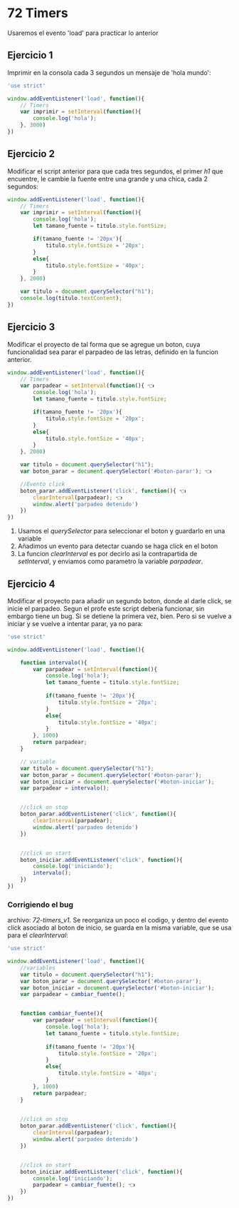 # 72 Timers

Usaremos el evento 'load' para practicar lo anterior 

## Ejercicio 1

Imprimir en la consola cada 3 segundos un mensaje de 'hola mundo':

```js
'use strict'

window.addEventListener('load', function(){
    // Timers
    var imprimir = setInterval(function(){
        console.log('hola');
    }, 3000)
})
```

## Ejercicio 2

Modificar el script anterior para que cada tres segundos, el primer *h1* que encuentre, le cambie la fuente entre una grande y una chica, cada 2 segundos:

```js
window.addEventListener('load', function(){
    // Timers
    var imprimir = setInterval(function(){
        console.log('hola');
        let tamano_fuente = titulo.style.fontSize;

        if(tamano_fuente != '20px'){
            titulo.style.fontSize = '20px';
        }
        else{
            titulo.style.fontSize = '40px';
        }
    }, 2000)

    var titulo = document.querySelector("h1");
    console.log(titulo.textContent); 
})
```

## Ejercicio 3

Modificar el proyecto de tal forma que se agregue un boton, cuya funcionalidad sea parar el parpadeo de las letras, definido en la funcion anterior.

```js
window.addEventListener('load', function(){
    // Timers
    var parpadear = setInterval(function(){ 👈
        console.log('hola');
        let tamano_fuente = titulo.style.fontSize;

        if(tamano_fuente != '20px'){
            titulo.style.fontSize = '20px';
        }
        else{
            titulo.style.fontSize = '40px';
        }
    }, 2000)

    var titulo = document.querySelector("h1");
    var boton_parar = document.querySelector('#boton-parar'); 👈

    //Evento click
    boton_parar.addEventListener('click', function(){ 👈
        clearInterval(parpadear); 👈
        window.alert('parpadeo detenido')
    })
})
```

1. Usamos el *querySelector* para seleccionar el boton y guardarlo en una variable
2. Añadimos un evento para detectar cuando se haga click en el boton
3. La funcion *clearInterval* es por decirlo asi la contrapartida de *setInterval*, y enviamos como parametro la variable *parpadear*.

## Ejercicio 4

Modificar el proyecto para añadir un segundo boton, donde al darle click, se inicie el parpadeo. Segun el profe este script deberia funcionar, sin embargo tiene un bug. Si se detiene la primera vez, bien. Pero si se vuelve a iniciar y se vuelve a intentar parar, ya no para:

```js
'use strict'

window.addEventListener('load', function(){

    function intervalo(){
        var parpadear = setInterval(function(){ 
            console.log('hola');
            let tamano_fuente = titulo.style.fontSize;
    
            if(tamano_fuente != '20px'){
                titulo.style.fontSize = '20px';
            }
            else{
                titulo.style.fontSize = '40px';
            }
        }, 1000)
        return parpadear;
    }

    // variable
    var titulo = document.querySelector("h1");
    var boton_parar = document.querySelector('#boton-parar'); 
    var boton_iniciar = document.querySelector('#boton-iniciar');
    var parpadear = intervalo();


    //click on stop
    boton_parar.addEventListener('click', function(){ 
        clearInterval(parpadear); 
        window.alert('parpadeo detenido')
    })


    //click on start
    boton_iniciar.addEventListener('click', function(){
        console.log('iniciando');
        intervalo();
    })
})
```

### Corrigiendo el bug

archivo: *72-timers_v1*. Se reorganiza un poco el codigo, y dentro del evento click asociado al boton de inicio, se guarda en la misma variable, que se usa para el *clearInterval*:

```js
'use strict'

window.addEventListener('load', function(){
    //variables
    var titulo = document.querySelector("h1");
    var boton_parar = document.querySelector('#boton-parar'); 
    var boton_iniciar = document.querySelector('#boton-iniciar');
    var parpadear = cambiar_fuente();


    function cambiar_fuente(){
        var parpadear = setInterval(function(){ 
            console.log('hola');
            let tamano_fuente = titulo.style.fontSize;
    
            if(tamano_fuente != '20px'){
                titulo.style.fontSize = '20px';
            }
            else{
                titulo.style.fontSize = '40px';
            }
        }, 1000)
        return parpadear;
    }

 
    //click on stop
    boton_parar.addEventListener('click', function(){ 
        clearInterval(parpadear); 
        window.alert('parpadeo detenido')
    })


    //click on start
    boton_iniciar.addEventListener('click', function(){
        console.log('iniciando');
        parpadear = cambiar_fuente(); 👈
    })
})
```
